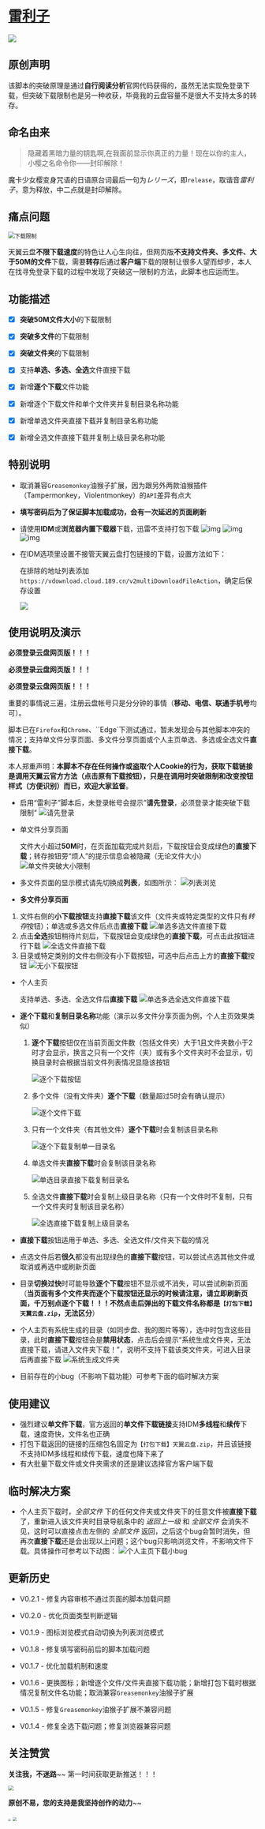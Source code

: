 # [雷利子](https://github.com/oneNorth7/Cloud189_popper)

![](https://gitee.com/oneNorth7/pics/raw/master/picgo/pentagram-devil.png)

## 原创声明

该脚本的突破原理是通过**自行阅读分析**官网代码获得的，虽然无法实现免登录下载，但突破下载限制也是另一种收获，毕竟我的云盘容量不是很大不支持太多的转存。

## 命名由来

> 隐藏着黑暗力量的钥匙啊,在我面前显示你真正的力量！现在以你的主人，小樱之名命令你——封印解除！

魔卡少女樱变身咒语的日语原台词最后一句为*レリーズ*，即`release`，取谐音*雷利子*，意为释放，中二点就是封印解除。

## 痛点问题

<img src="https://gitee.com/oneNorth7/pics/raw/master/picgo/下载限制.jpg" alt="下载限制" style="zoom: 80%;" />

天翼云盘**不限下载速度**的特色让人心生向往，但网页版**不支持文件夹、多文件、大于50M的文件**下载，需要**转存**后通过**客户端**下载的限制让很多人望而却步，本人在找寻免登录下载的过程中发现了突破这一限制的方法，此脚本也应运而生。

## 功能描述

- [x] **突破50M文件大小**的下载限制

- [x] **突破多文件**的下载限制

- [x] **突破文件夹**的下载限制

- [x] 支持**单选、多选、全选**文件直接下载

- [x] 新增**逐个下载**文件功能

- [x] 新增逐个下载文件和单个文件夹并复制目录名称功能

- [x] 新增单选文件夹直接下载并复制目录名称功能

- [x] 新增全选文件直接下载并复制上级目录名称功能


## 特别说明

* 取消兼容`Greasemonkey`油猴子扩展，因为跟另外两款油猴插件（Tampermonkey，Violentmonkey）的`API`差异有点大
* **填写密码后为了保证脚本加载成功，会有一次延迟的页面刷新**
* 请使用**IDM**或**浏览器内置下载器**下载，迅雷不支持打包下载
 ![img](https://gitee.com/oneNorth7/pics/raw/master/picgo/%E8%BF%85%E9%9B%B7%E4%B8%8B%E8%BD%BD.jpg) ![img](https://gitee.com/oneNorth7/pics/raw/master/picgo/%E8%BF%85%E9%9B%B7%E4%B8%8B%E8%BD%BD%E6%94%AF%E6%8C%81.jpg) ![img](https://article-fd.zol-img.com.cn/g5/M00/0F/01/ChMkJlqv1laIUgEPAAC3xYYNrN4AAm23ALlmIEAALfd472.jpg)

* 在IDM选项里设置不接管天翼云盘打包链接的下载，设置方法如下：

  在排除的地址列表添加 `https://vdownload.cloud.189.cn/v2multiDownloadFileAction`，确定后保存设置

  ![](https://gitee.com/oneNorth7/pics/raw/master/picgo/IDM添加例外.jpg)

## 使用说明及演示

**必须登录云盘网页版！！！**

**必须登录云盘网页版！！！**

**必须登录云盘网页版！！！**

重要的事情说三遍，注册云盘帐号只是分分钟的事情（**移动、电信、联通手机号**均可）。

脚本已在`Firefox`和`Chrome`、``Edge`下测试通过，暂未发现会与其他脚本冲突的情况；支持单文件分享页面、多文件分享页面或个人主页单选、多选或全选文件**直接下载**。

本人郑重声明：**本脚本不存在任何操作或盗取个人Cookie的行为，获取下载链接是调用天翼云官方方法（点击原有下载按钮），只是在调用时突破限制和改变按钮样式（方便识别）而已，欢迎大家监督**。

* 启用“雷利子”脚本后，未登录帐号会提示”**请先登录**，必须登录才能突破下载限制“
  ![请先登录](https://gitee.com/oneNorth7/pics/raw/master/picgo/请先登录.jpg)

* 单文件分享页面

  文件大小超过**50M**时，在页面加载完成片刻后，下载按钮会变成绿色的**直接下载**；转存按钮旁“烦人”的提示信息会被隐藏（无论文件大小）
  ![单文件突破大小限制](https://gitee.com/oneNorth7/pics/raw/master/picgo/单文件突破大小限制.gif)

* 多文件页面的显示模式请先切换成**列表**，如图所示：
	![列表浏览](https://gitee.com/oneNorth7/pics/raw/master/picgo/列表浏览.jpg)

* **多文件分享页面**

1. 文件右侧的**小下载按钮**支持**直接下载**该文件（文件夹或特定类型的文件只有*转存*按钮）；单选或多选文件后点击**直接下载**
   ![单选多选文件直接下载](https://gitee.com/oneNorth7/pics/raw/master/picgo/单选多选文件直接下载.gif)
2. 点击**全选**按钮稍待片刻后，下载按钮会变成绿色的**直接下载**，可点击此按钮进行下载
   ![全选文件直接下载](https://gitee.com/oneNorth7/pics/raw/master/picgo/全选文件直接下载.gif)
3. 目录或特定类别的文件右侧没有小下载按钮，可选中后点击上方的**直接下载**按钮
![无小下载按钮](https://gitee.com/oneNorth7/pics/raw/master/picgo/无小下载按钮.jpg)
* 个人主页

  支持单选、多选、全选文件后**直接下载**
![单选多选全选文件直接下载](https://gitee.com/oneNorth7/pics/raw/master/picgo/单选多选全选文件直接下载.gif)

* **逐个下载**和**复制目录名称**功能（演示以多文件分享页面为例，个人主页效果类似）

  1. **逐个下载**按钮仅在当前页面文件数（包括文件夹）大于1且文件夹数小于2时才会显示，换言之只有一个文件（夹）或有多个文件夹时不会显示，切换目录时会根据当前文件列表情况显隐该按钮

     ![逐个下载按钮](https://gitee.com/oneNorth7/pics/raw/master/picgo/逐个下载按钮.gif)

  2. 多个文件（没有文件夹）**逐个下载**（数量超过5时会有确认提示）

     ![逐个文件下载](https://gitee.com/oneNorth7/pics/raw/master/picgo/逐个文件下载.gif)

  3. 只有一个文件夹（有其他文件）**逐个下载**时会复制该目录名称

     ![逐个下载复制单一目录名](https://gitee.com/oneNorth7/pics/raw/master/picgo/逐个下载复制单一目录名.gif)

  4. 单选文件夹**直接下载**时会复制该目录名称

     ![单选目录直接下载复制目录名](https://gitee.com/oneNorth7/pics/raw/master/picgo/单选目录直接下载复制目录名.gif)

  5. 全选文件**直接下载**时会复制上级目录名称（只有一个文件时不复制，只有一个文件夹时复制该目录名称）

     ![全选直接下载复制上级目录名](https://gitee.com/oneNorth7/pics/raw/master/picgo/全选直接下载复制上级目录名.gif)

* **直接下载**按钮适用于单选、多选、全选文件/文件夹下载的情况

* 点选文件后若**很久**都没有出现绿色的**直接下载**按钮，可以尝试点选其他文件或取消或再选中或刷新页面

* 目录**切换过快**时可能导致**逐个下载**按钮不显示或不消失，可以尝试刷新页面（**当页面有多个文件夹而逐个下载按钮还显示的时候请注意，请立即刷新页面，千万别点逐个下载！！！不然点击后弹出的下载文件名称都是`【打包下载】天翼云盘.zip`，无法区分**）

* 个人主页有系统生成的目录（如同步盘、我的图片等等），选中时包含这些目录，此时**直接下载**按钮会是**禁用状态**，点击后会提示“系统生成文件夹，无法直接下载，请进入文件夹下载！”，说明不支持下载该类文件夹，可进入目录后再直接下载
![系统生成文件夹](https://gitee.com/oneNorth7/pics/raw/master/picgo/系统生成文件夹.gif)
  
* 目前存在的小bug（不影响下载功能）可参考下面的临时解决方案

## 使用建议

* 强烈建议**单文件下载**，官方返回的**单文件下载链接**支持IDM**多线程**和**续传**下载，速度奇快，文件名也正确
* 打包下载返回的链接的压缩包名固定为`【打包下载】天翼云盘.zip`，并且该链接不支持IDM多线程和续传下载，速度也降下来了
* 有大批量下载文件或文件夹需求的还是建议选择官方客户端下载

## 临时解决方案

* 个人主页下载时，*全部文件* 下的任何文件夹或文件夹下的任意文件被**直接下载**了，重新进入该文件夹时目录导航条中的 *返回上一级* 和 *全部文件* 会消失不见，这时可以直接点击左侧的 *全部文件* 返回，之后这个bug会暂时消失，但再次**直接下载**还是会出现以上问题；这个bug只影响浏览文件，不影响文件下载。具体操作可参考以下动图：
  ![个人主页下载小bug](https://gitee.com/oneNorth7/pics/raw/master/picgo/个人主页下载小bug.gif)

## 更新历史

* V0.2.1 - 修复内容审核不通过页面的脚本加载问题

* V0.2.0 - 优化页面类型判断逻辑

* V0.1.9 - 图标浏览模式自动切换为列表浏览模式

* V0.1.8 - 修复填写密码前后的脚本加载问题

* V0.1.7 - 优化加载机制和速度

* V0.1.6 - 更换图标；新增逐个文件/文件夹直接下载功能；新增打包下载时根据情况复制文件名功能；取消兼容`Greasemonkey`油猴子扩展
* V0.1.5 - 修复`Greasemonkey`油猴子扩展不兼容问题
* V0.1.4 - 修复全选下载问题；修复浏览器兼容问题

## 关注赞赏

**关注我，不迷路**~~ 第一时间获取更新推送！！！

<img src="https://gitee.com/oneNorth7/pics/raw/master/picgo/oneNorth7.png" style="zoom: 67%;" />

**原创不易，您的支持是我坚持创作的动力**~~

<img src="https://gitee.com/oneNorth7/pics/raw/master/picgo/reward_qrcode.png" style="zoom: 33%;" />

<img src="https://gitee.com/oneNorth7/pics/raw/master/picgo/支付码.jpg" style="zoom:50%;" />
